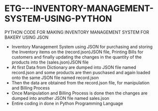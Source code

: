 # ETG---INVENTORY-MANAGEMENT-SYSTEM-USING-PYTHON
PYTHON CODE FOR MAKING INVENTORY MANAGEMENT SYSTEM FOR BAKERY USING JSON
- Inventory Management System using JSON for purchasing and storing the Inventory items on the (record.json)JSON file, Printing Bills for customers and finally updating the changes in the quantity of the products into the (sales.json)JSON file
- At first Data from Dictionary are dumped into JSON file named record.json and some products are then puschased and again loaded onto the same JSON file named record.json
- Then the data are obtained from the record.json file, for manipulation and Billing Process
- Once Manipulation and Billing Process is done then the changes are dumped into another JSON file named sales.json
- Entire coding in done in Python Programming Language


